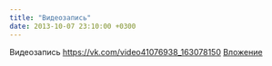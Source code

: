 ```yaml
---
title: "Видеозапись"
date: 2013-10-07 23:10:00 +0300
---
```


Видеозапись
<a class="vk-attach" href="https://vk.com/video41076938_163078150">https://vk.com/video41076938_163078150</a>
<a class="vk-attach" href="https://vk.com/video41076938_163078150">Вложение</a>

